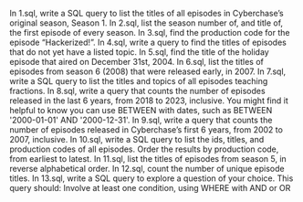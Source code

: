 In 1.sql, write a SQL query to list the titles of all episodes in Cyberchase’s original season, Season 1.
In 2.sql, list the season number of, and title of, the first episode of every season.
In 3.sql, find the production code for the episode “Hackerized!”.
In 4.sql, write a query to find the titles of episodes that do not yet have a listed topic.
In 5.sql, find the title of the holiday episode that aired on December 31st, 2004.
In 6.sql, list the titles of episodes from season 6 (2008) that were released early, in 2007.
In 7.sql, write a SQL query to list the titles and topics of all episodes teaching fractions.
In 8.sql, write a query that counts the number of episodes released in the last 6 years, from 2018 to 2023, inclusive.
You might find it helpful to know you can use BETWEEN with dates, such as BETWEEN '2000-01-01' AND '2000-12-31'.
In 9.sql, write a query that counts the number of episodes released in Cyberchase’s first 6 years, from 2002 to 2007, inclusive.
In 10.sql, write a SQL query to list the ids, titles, and production codes of all episodes. Order the results by production code, from earliest to latest.
In 11.sql, list the titles of episodes from season 5, in reverse alphabetical order.
In 12.sql, count the number of unique episode titles.
In 13.sql, write a SQL query to explore a question of your choice. This query should:
Involve at least one condition, using WHERE with AND or OR
